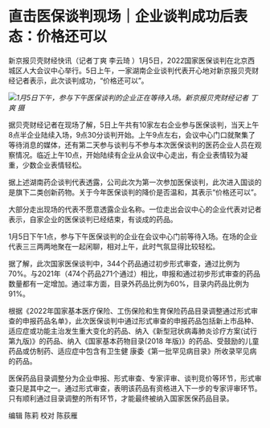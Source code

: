 # 直击医保谈判现场｜企业谈判成功后表态：价格还可以

新京报贝壳财经快讯（记者丁爽 李云琦
）1月5日，2022国家医保谈判在北京西城区人大会议中心举行。5日上午，一家湖南企业谈判代表开心地对新京报贝壳财经记者表示，此次谈判成功，“价格还可以”。

![](https://inews.gtimg.com/newsapp_bt/0/15594905567/1000)_1月5日下午，参与下午医保谈判的企业正在等待入场。新京报贝壳财经记者
丁爽 摄_

据贝壳财经记者在现场了解，5日上午共有10家左右企业参与医保谈判，当天上午8点半企业陆续入场，9点30分谈判开始。上午9点左右，会议中心门口就聚集了等待消息的媒体，还有第二天参与谈判与不参与本次医保谈判的医药企业人员在观察情况。临近上午10点，开始陆续有企业从会议中心走出，有企业表情较为凝重，少数企业表情轻松。

据上述湖南药企谈判代表透露，公司此次为第一次参加医保谈判，此次进入国谈的是旗下二类创新药物。关于今年医保谈判的降价是否温和，其表示“价格还可以”。

大部分走出现场的代表不愿意透露企业名称。一位走出会议中心的企业代表对记者表示，自家企业的医保谈判已经结束，有谈成的药品。

1月5日下午1点，参与下午医保谈判的企业在会议中心门前等待入场。在场的企业代表三三两两地聚在一起闲聊，相对上午，此时气氛显得比较轻松。

据了解，此次国家医保谈判中，344个药品通过初步形式审查，通过比例为70%。与2021年（474个药品271个通过）相比，申报和通过初步形式审查的药品数量都有一定增加。通过率方面，目录外药品比例为60%，目录内药品比例为91%。

根据《2022年国家基本医疗保险、工伤保险和生育保险药品目录调整通过形式审查的申报药品名单》，此次医保谈判中通过形式审查的申报药品包括新上市品种、适应症或功能主治发生重大变化的药品、纳入《新型冠状病毒肺炎诊疗方案(试行第九版)》的药品、纳入《国家基本药物目录(2018
年版)》的药品、受鼓励的儿童药品或仿制药、适应症中包含有卫生健 康委《第一批罕见病目录》所收录罕见病的药品。

医保药品目录调整分为企业申报、形式审查、专家评审、谈判竞价等环节，形式审查只是其中之一。通过形式审查，表明该药品有资格进入下一步的专家评审环节。只有顺利通过目录调整的所有环节，才能最终被纳入国家医保药品目录。

编辑 陈莉 校对 陈荻雁


